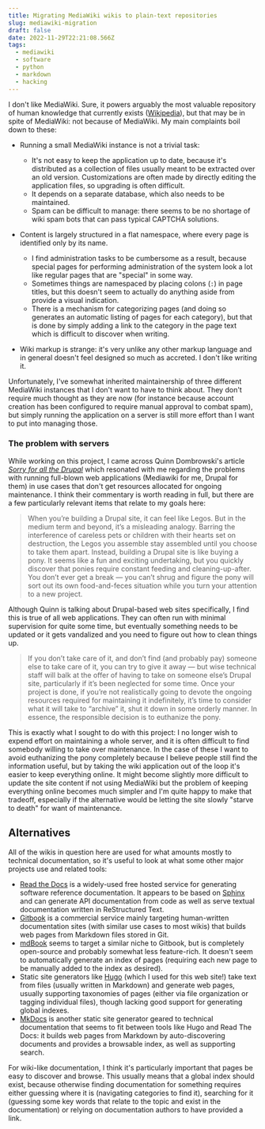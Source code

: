 ```yaml
---
title: Migrating MediaWiki wikis to plain-text repositories
slug: mediawiki-migration
draft: false
date: 2022-11-29T22:21:08.566Z
tags:
  - mediawiki
  - software
  - python
  - markdown
  - hacking
---
```

I don't like MediaWiki. Sure, it powers arguably the most valuable repository of human knowledge that currently exists ([Wikipedia](https://en.wikipedia.org/wiki/Wikipedia:About)), but that may be in spite of MediaWiki: not because of MediaWiki. My main complaints boil down to these:

* Running a small MediaWiki instance is not a trivial task:

  * It's not easy to keep the application up to date, because it's distributed as a collection of files usually meant to be extracted over an old version. Customizations are often made by directly editing the application files, so upgrading is often difficult.
  * It depends on a separate database, which also needs to be maintained.
  * Spam can be difficult to manage: there seems to be no shortage of wiki spam bots that can pass typical CAPTCHA solutions.
* Content is largely structured in a flat namespace, where every page is identified only by its name.

  * I find administration tasks to be cumbersome as a result, because special pages for performing administration of the system look a lot like regular pages that are "special" in some way.
  * Sometimes things are namespaced by placing colons (`:`) in page titles, but this doesn't seem to actually do anything aside from provide a visual indication.
  * There is a mechanism for categorizing pages (and doing so generates an automatic listing of pages for each category), but that is done by simply adding a link to the category in the page text which is difficult to discover when writing.
* Wiki markup is strange: it's very unlike any other markup language and in general doesn't feel designed so much as accreted. I don't like writing it.

Unfortunately, I've somewhat inherited maintainership of three different MediaWiki instances that I don't want to have to think about. They don't require much thought as they are now (for instance because account creation has been configured to require manual approval to combat spam), but simply running the application on a server is still more effort than I want to put into managing those.

### The problem with servers

While working on this project, I came across Quinn Dombrowski's article [*Sorry for all the Drupal*](https://quinndombrowski.com/blog/2019/11/08/sorry-all-drupal-reflections-3rd-anniversary-drupal-humanists/) which resonated with me regarding the problems with running full-blown web applications (Mediawiki for me, Drupal for them) in use cases that don't get resources allocated for ongoing maintenance. I think their commentary is worth reading in full, but there are a few particularly relevant items that relate to my goals here:

> When you’re building a Drupal site, it can feel like Legos. But in the medium term and beyond, it’s a misleading analogy. Barring the interference of careless pets or children with their hearts set on destruction, the Legos you assemble stay assembled until you choose to take them apart. Instead, building a Drupal site is like buying a pony. It seems like a fun and exciting undertaking, but you quickly discover that ponies require constant feeding and cleaning-up-after. You don’t ever get a break — you can’t shrug and figure the pony will sort out its own food-and-feces situation while you turn your attention to a new project.

Although Quinn is talking about Drupal-based web sites specifically, I find this is true of all web applications. They can often run with minimal supervision for quite some time, but eventually something needs to be updated or it gets vandalized and you need to figure out how to clean things up.

> If you don’t take care of it, and don’t find (and probably pay) someone else to take care of it, you can try to give it away — but wise technical staff will balk at the offer of having to take on someone else’s Drupal site, particularly if it’s been neglected for some time. Once your project is done, if you’re not realistically going to devote the ongoing resources required for maintaining it indefinitely, it’s time to consider what it will take to “archive” it, shut it down in some orderly manner. In essence, the responsible decision is to euthanize the pony.

This is exactly what I sought to do with this project: I no longer wish to expend effort on maintaining a whole server, and it is often difficult to find somebody willing to take over maintenance. In the case of these I want to avoid euthanizing the pony completely because I believe people still find the information useful, but by taking the wiki application out of the loop it's easier to keep everything online. It might become slightly more difficult to update the site content if not using MediaWiki but the problem of keeping everything online becomes much simpler and I'm quite happy to make that tradeoff, especially if the alternative would be letting the site slowly "starve to death" for want of maintenance.

## Alternatives

All of the wikis in question here are used for what amounts mostly to technical documentation, so it's useful to look at what some other major projects use and related tools:

* [Read the Docs](<* https://readthedocs.org/>) is a widely-used free hosted service for generating software reference documentation. It appears to be based on [Sphinx](https://www.sphinx-doc.org/) and can generate API documentation from code as well as serve textual documentation written in ReStructured Text.
* [Gitbook](https://www.gitbook.com/) is a commercial service mainly targeting human-written documentation sites (with similar use cases to most wikis) that builds web pages from Markdown files stored in Git.
* [mdBook](https://github.com/rust-lang/mdBook) seems to target a similar niche to Gitbook, but is completely open-source and probably somewhat less feature-rich. It doesn't seem to automatically generate an index of pages (requiring each new page to be manually added to the index as desired).
* Static site generators like [Hugo](https://gohugo.io/) (which I used for this web site!) take text from files (usually written in Markdown) and generate web pages, usually supporting taxonomies of pages (either via file organization or tagging individual files), though lacking good support for generating global indexes.
* [MkDocs](https://www.mkdocs.org/) is another static site generator geared to technical documentation that seems to fit between tools like Hugo and Read The Docs: it builds web pages from Markdown by auto-discovering documents and provides a browsable index, as well as supporting search.

For wiki-like documentation, I think it's particularly important that pages be easy to discover and browse. This usually means that a global index should exist, because otherwise finding documentation for something requires either guessing where it is (navigating categories to find it), searching for it (guessing some key words that relate to the topic and exist in the documentation) or relying on documentation authors to have provided a link.